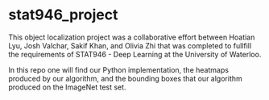 # stat946_project
This object localization project was a collaborative effort between Hoatian Lyu, Josh Valchar, Sakif Khan, and Olivia Zhi that was completed to fullfill the requirements of STAT946 - Deep Learning at the University of Waterloo. 

In this repo one will find our Python implementation, the heatmaps produced by our algorithm, and the bounding boxes that our algorithm produced on the ImageNet test set. 
